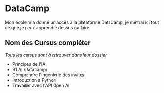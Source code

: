# DataCamp  
Mon école m'a donné un accès à la plateforme DataCamp, je mettrai ici tout ce que je peux apprendre dessus ou faire.  

## Nom des Cursus compléter
*Tous les cursus sont à retrouver dans leur dossier*
- Principes de l'IA
- B1 AI /Datacamp/
- Comprendre l'ingénierie des invites
- Introduction à Python
- Travailler avec l'API Open AI
